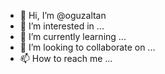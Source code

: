 - 👋 Hi, I’m @oguzaltan
- 👀 I’m interested in ...
- 🌱 I’m currently learning ...
- 💞️ I’m looking to collaborate on ...
- 📫 How to reach me ...

<!---
oguzaltan/oguzaltan is a ✨ special ✨ repository because its `README.md` (this file) appears on your GitHub profile.
You can click the Preview link to take a look at your changes.
--->
